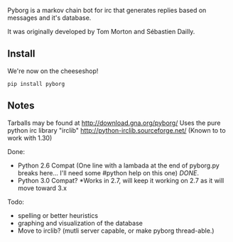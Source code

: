 ﻿Pyborg is a markov chain bot for irc that generates replies based on messages and it's database.

It was originally developed by Tom Morton and Sébastien Dailly.

Install
--------
We're now on the cheeseshop!

`pip install pyborg`


Notes
-----

Tarballs may be found at http://download.gna.org/pyborg/
Uses the pure python irc library "irclib" http://python-irclib.sourceforge.net/ (Known to to work with 1.30)

Done:

* Python 2.6 Compat (One line with a lambada at the end of pyborg.py breaks here... I'll need some #python help on this one) *DONE*.
* Python 3.0 Compat? *Works in 2.7, will keep it working on 2.7 as it will move toward 3.x

Todo:

* spelling or better heuristics
* graphing and visualization of the database
* Move to irclib? (mutli server capable, or make pyborg thread-able.)